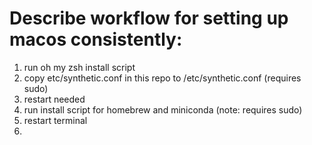 # Describe workflow for setting up macos consistently:

1. run oh my zsh install script
2. copy etc/synthetic.conf in this repo to /etc/synthetic.conf (requires sudo)
3. restart needed
4. run install script for homebrew and miniconda (note: requires sudo)
5. restart terminal
6.  